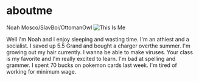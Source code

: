 # aboutme
Noah Mosco/SlavBoi/OttomanOwl
 ![This Is Me](https://scontent-yyz1-1.xx.fbcdn.net/v/t31.0-8/15252691_1309446105764545_7991327995867551804_o.jpg?oh=3fe89461f2ff61fe3f1b11b0aa53881a&oe=5A5FE0EB)


<p> Well i'm Noah and I enjoy sleeping and wasting time. I'm an athiest and a socialist. I saved up 5.5 Grand and bought a charger overthe summer. I'm growing out my hair currently. I wanna be able to make viruses. Your class is my favorite and I'm really excited to learn. I'm bad at spelling and grammer. I spent 70 bucks on pokemon cards last week. I'm tired of working for minimum wage. 
